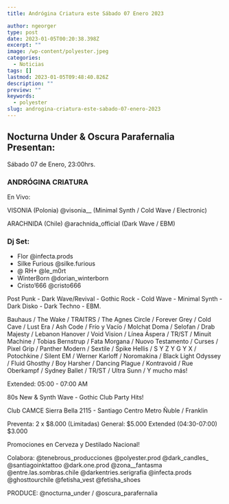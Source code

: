 ```yaml
---
title: Andrógina Criatura este Sábado 07 Enero 2023

author: ngeorger
type: post
date: 2023-01-05T00:20:38.398Z
excerpt: ""
image: /wp-content/polyester.jpeg
categories:
  - Noticias
tags: []
lastmod: 2023-01-05T09:48:40.826Z
description: ""
preview: ""
keywords:
  - polyester
slug: androgina-criatura-este-sabado-07-enero-2023
---
```




## Nocturna Under & Oscura Parafernalia Presentan:

Sábado 07 de Enero, 23:00hrs.

### ANDRÓGINA CRIATURA

En Vivo:

VISONIA (Polonia) @visonia__
(Minimal Synth / Cold Wave / Electronic)

ARACHNIDA (Chile) @arachnida_official
(Dark Wave / EBM)

### Dj Set:

- Flor @infecta.prods
- Silke Furious @silke.furious
- @ RH+ @le_m0rt
- WinterBorn @dorian_winterborn
- Cristo’666 @cristo666

Post Punk - Dark Wave/Revival - Gothic Rock - Cold Wave - Minimal Synth - Dark Disko - Dark Techno - EBM.

Bauhaus / The Wake / TRAITRS / The Agnes Circle / Forever Grey / Cold Cave / Lust Era / Ash Code / Frío y Vacío / Molchat Doma / Selofan / Drab Majesty / Lebanon Hanover / Void Vision / Línea Áspera / TR/ST / Minuit Machine / Tobias Bernstrup / Fata Morgana / Nuovo Testamento / Curses / Pixel Grip / Panther Modern /⁣ Sextile / Spike Hellis / S Y Z Y G Y X⁣ / Potochkine / Silent EM / Werner Karloff ⁣/ Noromakina / Black Light Odyssey / ⁣Fluid Ghosthy / Boy Harsher / Dancing Plague / Kontravoid / Rue Oberkampf / Sydney Ballet / TR/ST / Ultra Sunn / Y mucho más!

Extended: 05:00 - 07:00 AM

80s New & Synth Wave - Gothic Club Party Hits!

Club CAMCE
Sierra Bella 2115 - Santiago Centro
Metro Ñuble / Franklin

Preventa: 2 x $8.000 (Limitadas)
General: $5.000
Extended (04:30-07:00) $3.000

Promociones en Cerveza y Destilado Nacional!

Colabora:
@tenebrous_producciones
@polyester.prod
@dark_candles_
@santiagoinktattoo
@dark.one.prod
@zona__fantasma
@entre.las.sombras.chile
@darkentries.serigrafia
@infecta.prods
@ghosttourchile
@fetisha_vest
@fetisha_shoes

PRODUCE: @nocturna_under / @oscura_parafernalia
